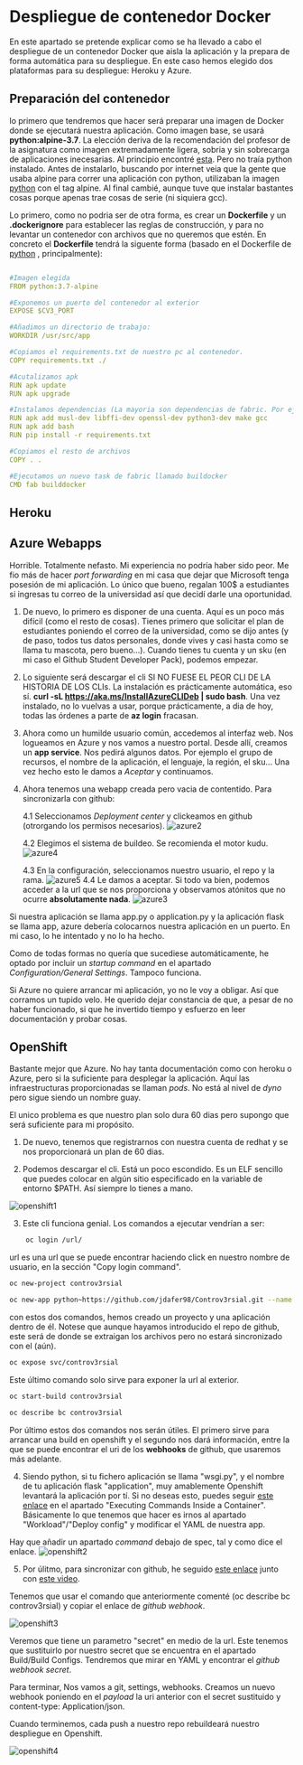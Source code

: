 # Despliegue de contenedor Docker

En este apartado se pretende explicar como se ha llevado a cabo el despliegue de un contenedor Docker que aisla la aplicación y la prepara de forma automática para su despliegue. En este caso hemos elegido dos plataformas para su despliegue: Heroku y Azure.

## Preparación del contenedor

lo primero que tendremos que hacer será preparar una imagen de Docker donde se ejecutará nuestra aplicación. Como imagen base, se usará **python:alpine-3.7**. La elección deriva de la recomendación del profesor de la asignatura como imagen extremadamente ligera, sobria y sin sobrecarga de aplicaciones inecesarias. Al principio encontré [esta](https://hub.docker.com/_/alpine?tab=description). Pero no traía python instalado. Antes de instalarlo, buscando por internet veia que la gente que usaba alpine para correr una aplicación con python, utilizaban la imagen [python](https://hub.docker.com/_/python) con el tag alpine. Al final cambié, aunque tuve que instalar bastantes cosas porque apenas trae cosas de serie (ni siquiera gcc).


Lo primero, como no podria ser de otra forma, es crear un **Dockerfile** y un **.dockerignore** para establecer las reglas de construcción, y para no levantar un contenedor con archivos que no queremos que estén. En concreto el **Dockerfile** tendrá la siguente forma (basado en el Dockerfile de [python](https://hub.docker.com/_/python) , principalmente):

```yaml

#Imagen elegida
FROM python:3.7-alpine

#Exponemos un puerto del contenedor al exterior
EXPOSE $CV3_PORT

#Añadimos un directorio de trabajo:
WORKDIR /usr/src/app

#Copiamos el requirements.txt de nuestro pc al contenedor.
COPY requirements.txt ./

#Acutalizamos apk
RUN apk update
RUN apk upgrade

#Instalamos dependencias (La mayoria son dependencias de fabric. Por ejemplo, paramiko necesita gcc y algunas otras librerias como limits.h)
RUN apk add musl-dev libffi-dev openssl-dev python3-dev make gcc
RUN apk add bash
RUN pip install -r requirements.txt

#Copiamos el resto de archivos
COPY . .

#Ejecutamos un nuevo task de fabric llamado buildocker
CMD fab builddocker

```



## Heroku



## Azure Webapps

Horrible. Totalmente nefasto. Mi experiencia no podría haber sido peor. Me fio más de hacer _port forwarding_ en mi casa que dejar que Microsoft tenga posesión de mi aplicación. Lo único que bueno, regalan 100$ a estudiantes si ingresas tu correo de la universidad así que decidí darle una oportunidad.

1. De nuevo, lo primero es disponer de una cuenta. Aquí es un poco más difícil (como el resto de cosas). Tienes primero que solicitar el plan de estudiantes poniendo el correo de la universidad, como se dijo antes (y de paso, todos tus datos personales, donde vives y casi hasta como se llama tu mascota, pero bueno...). Cuando tienes tu cuenta y un sku (en mi caso el Github Student Developer Pack), podemos empezar.

2. Lo siguiente será descargar el cli SI NO FUESE EL PEOR CLI DE LA HISTORIA DE LOS CLIs. La instalación es prácticamente automática, eso sí. **curl -sL https://aka.ms/InstallAzureCLIDeb | sudo bash**. Una vez instalado, no lo vuelvas a usar, porque prácticamente, a dia de hoy, todas las órdenes a parte de **az login** fracasan. 

3. Ahora como un humilde usuario común, accedemos al interfaz web. Nos logueamos en Azure y nos vamos a nuestro portal. Desde allí, creamos un **app service**. Nos pedirá algunos datos. Por ejemplo el grupo de recursos, el nombre de la aplicación, el lenguaje, la región, el sku... Una vez hecho esto le damos a _Aceptar_ y continuamos.

4. Ahora tenemos una webapp creada pero vacia de contentido. Para sincronizarla con github:

    4.1 Seleccionamos _Deployment center_ y clickeamos en github (otrorgando los permisos necesarios).
	![azure2](https://github.com/jdafer98/Controv3rsial/blob/master/.doc/despliegue_imagenes/azure2.png)

    4.2 Elegimos el sistema de buildeo. Se recomienda el motor kudu.
	![azure4](https://github.com/jdafer98/Controv3rsial/blob/master/.doc/despliegue_imagenes/azure4.png)

    4.3 En la configuración, seleccionamos nuestro usuario, el repo y la rama.
 	![azure5](https://github.com/jdafer98/Controv3rsial/blob/master/.doc/despliegue_imagenes/azure5.png)
    4.4 Le damos a aceptar. Si todo va bien, podemos acceder a la url que se nos proporciona y observamos atónitos que no ocurre **absolutamente nada**.
	![azure3](https://github.com/jdafer98/Controv3rsial/blob/master/.doc/despliegue_imagenes/azure3.png)


Si nuestra aplicación se llama app.py o application.py y la aplicación flask se llama app, azure debería colocarnos nuestra aplicación en un puerto. En mi caso, lo he intentado y no lo ha hecho. 

Como de todas formas no quería que sucediese automáticamente, he optado por incluir un _startup command_ en el apartado _Configuration/General Settings_. Tampoco funciona.

Si Azure no quiere arrancar mi aplicación, yo no le voy a obligar. Así que corramos un tupido velo. He querido dejar constancia de que, a pesar de no haber funcionado, si que he invertido tiempo y esfuerzo en leer documentación y probar cosas.


## OpenShift

Bastante mejor que Azure. No hay tanta documentación como con heroku o Azure, pero si la suficiente para desplegar la aplicación.
Aquí las infraestructuras proporcionadas se llaman _pods_. No está al nivel de _dyno_ pero sigue siendo un nombre guay.

El unico problema es que nuestro plan solo dura 60 dias pero supongo que será suficiente para mi propósito.


1. De nuevo, tenemos que registrarnos con nuestra cuenta de redhat y se nos proporcionará un plan de 60 dias.

2. Podemos descargar el cli. Está un poco escondido. Es un ELF sencillo que puedes colocar en algún sitio especificado en la variable de entorno $PATH. Así siempre lo tienes a mano. 

![openshift1](https://github.com/jdafer98/Controv3rsial/blob/master/.doc/despliegue_imagenes/openshift1.png)

3. Este cli funciona genial. Los comandos a ejecutar vendrían a ser:
```bash
	oc login /url/
```

url es una url que se puede encontrar haciendo click en nuestro nombre de usuario, en la sección "Copy login command".

```bash
oc new-project controv3rsial

oc new-app python~https://github.com/jdafer98/Controv3rsial.git --name controv3rsial
```

con estos dos comandos, hemos creado un proyecto y una aplicación dentro de él. Notese que aunque hayamos introducido el repo de github, este será de donde se extraigan los archivos pero no estará sincronizado con el (aún).

```bash
oc expose svc/controv3rsial
```
Este último comando solo sirve para exponer la url al exterior.

```bash
oc start-build controv3rsial

oc describe bc controv3rsial
```

Por último estos dos comandos nos serán útiles. El primero sirve para arrancar una build en openshift y el segundo nos dará información, entre la que se puede encontrar el uri de los **webhooks** de github, que usaremos más adelante.

4. Siendo python, si tu fichero aplicación se llama "wsgi.py", y el nombre de tu aplicación flask "application", muy amablemente Openshift levantará la aplicación por tí. Si no deseas esto, puedes seguir [este enlace](https://docs.openshift.com/container-platform/3.3/dev_guide/deployments/basic_deployment_operations.html#executing-commands-inside-a-container-deployments) en el apartado "Executing Commands Inside a Container". Básicamente lo que tenemos que hacer es irnos al apartado "Workload"/"Deploy config" y modificar el YAML de nuestra app. 

Hay que añadir un apartado _command_ debajo de spec, tal y como dice el enlace.
![openshift2](https://github.com/jdafer98/Controv3rsial/blob/master/.doc/despliegue_imagenes/openshift2.png)

5. Por úlitmo, para sincronizar con github, he seguido [este enlace](https://docs.openshift.com/container-platform/3.5/dev_guide/builds/triggering_builds.html) junto con [este video](https://www.youtube.com/watch?v=1HR0l1b9YNU).

Tenemos que usar el comando que anteriormente comenté (oc describe bc controv3rsial) y copiar el enlace de _github webhook_.

![openshift3](https://github.com/jdafer98/Controv3rsial/blob/master/.doc/despliegue_imagenes/openshift3.png)

Veremos que tiene un parametro "secret" en medio de la url. Este tenemos que sustituirlo por nuestro secret que se encuentra en el apartado Build/Build Configs. Tendremos que mirar en YAML y encontrar el _github webhook secret_.

Para terminar, Nos vamos a git, settings, webhooks. Creamos un nuevo webhook poniendo en el _payload_ la uri anterior con el secret sustituido y content-type: Application/json.

Cuando terminemos, cada push a nuestro repo rebuildeará nuestro despliegue en Openshift.

![openshift4](https://github.com/jdafer98/Controv3rsial/blob/master/.doc/despliegue_imagenes/openshift4.png)


